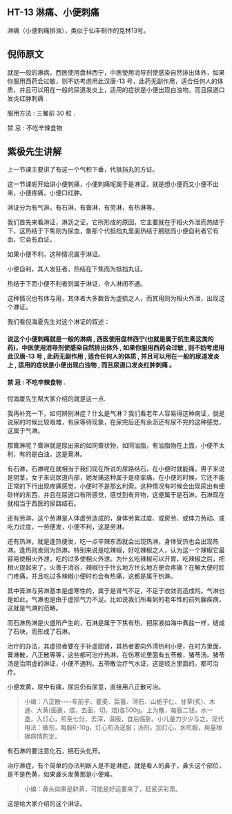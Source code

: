 ## HT-13 淋痛、小便刺痛

淋痛（小便刺痛排浊），类似于仙丰制作的克林13号。

## 倪师原文

就是一般的淋病，西医使用盘林西宁，中医使用消导剂使感染自然排出体外，如果你服用西药会过敏，则不妨考虑用此汉唐-13 号，此药无副作用，适合任何人的体质，并且可以用在一般的尿道发炎上，适用的症状是小便出现白浊物，而且尿道口发炎红肿刺痛 .

服用方法 : 三餐前 30 粒 .

禁 忌 : 不吃辛辣食物

## 紫极先生讲解

上一节课主要讲了有这一个气积下垂，代抵挡丸的方证。

这一节课呢开始讲小便刺痛，小便刺痛呢属于是淋证，就是想小便而又小便不出来，小便疼痛，小便口红肿。

淋证分为有气淋，有石淋，有膏淋，有劳淋，有热淋等。

我们首先来看淋证，淋沥之证，它所形成的原因，它主要就在于相火外泄而热结于下，这热结于下焦则为尿血，象那个代抵挡丸里面热结于膀胱而小便自利者它有血，它会有血证。

如果小便不利，这种情况属于淋证。

小便自利，其人发狂者，热结在下焦而为抵挡丸证。

热结于下而小便不利者则属于淋证，令人淋闭不通。

这种情况也有体与用，其体者大多数皆为虚损之人，而其用则为相火外泄，出现这个淋证。

我们看倪海夏先生对这个淋证的叙述：

#### 说这个小便刺痛就是一般的淋病 , 西医使用盘林西宁(也就是属于抗生素这类的药)，中医使用消导剂使感染自然排出体外 , 如果你服用西药会过敏 , 则不妨考虑用此汉唐-13 号 , 此药无副作用 , 适合任何人的体质 , 并且可以用在一般的尿道发炎上 , 适用的症状是小便出现白浊物 , 而且尿道口发炎红肿刺痛 。

#### 禁 忌 : 不吃辛辣食物 .

倪海厦先生帮大家介绍的就是这一点.

我再补充一下，如何辨别淋症？什幺是气淋？我们看老年人容易得这种病证，就是说尿的时候比较艰难，有尿等待现象，在尿完后还有余沥还有尿不完的这种感觉，这属于气淋。

那膏淋呢？膏淋就是尿出来的如同膏状物，如同油脂，有油脂物在上面，小便不太利，有的是白浊，这是膏淋。

有石淋，石淋呢在就相当于我们现在所说的尿路结石，在小便时就能痛，男子来说是阴茎，女子来说尿道内部，她发痛这种属于是痉挛痛，在小便的时候，它还不能正常的下行出现疼痛感觉，小便时不是那幺利索。这种情况有时候会出现尿出有细砂样的东西，并且在尿道口有所感觉，感觉到有异物，这便属于是石淋，石淋现在就相当于西医的尿路结石。

还有劳淋，这个劳淋是人体虚劳造成的，身体劳累过度、或房劳、或体力劳动、或吃力过度，一劳便发，小便不利，这是劳淋。

还有热淋，就是逢热便发，吃一点辛辣东西就会出现热淋，身体受热也会出现热淋。逢热则发则为热淋。特别来说是吃辣椒，好吃辣椒之人，认为这一个辣椒它最容易使相火外泄，吃的过多使相火外泄。为什幺吃辣椒可以开胃，吃辣椒之后，把相火提起来了，火善于消谷，辣椒行于什幺地方什幺地方便会疼痛？在解大便时肛门疼痛，并且吃过多辣椒小便时也会有热痛，这都是属于热淋。

其中膏淋与劳淋基本是虚寒性的，属于是肾气不足，不足于收敛而造成的。气淋也是如此，气淋也是由于虚损气力不足。比如说我们所看到的老年性的前列腺疾病，这就是气淋的范畴。

而石淋热淋是火盛所产生的，石淋是属于下焦有热，把尿液如海中煮盐一样，结成了石块，而形成了石淋。

治疗的办法，其虚损者要在于补虚固肾，其热者要向外清热利小便，在时方里面，膏淋散，八正散等等，这些都可治疗热淋，在伤寒论里面有五苓散，猪苓汤。猪苓汤是治阴虚的淋证，小便不通利。五苓散治疗气水证，这是经方里面的，都可治疗。

小便发黄，尿中有痛，尿后仍有尿意，直接用八正散可治。

> 小编：八正散----车前子、瞿麦、扁蓄、滑石、山栀子仁、甘草(炙)、木通、大黄(面裹，煨，去面，切，焙)各500g。上为散，每服二钱，水一盏，入灯心，煎至七分，去滓，温服，食后临卧。小儿量力少少与之。现代用法：散剂，每服6-10g，灯心煎汤送服；汤剂，加灯心，水煎服，用量根据病情酌定。

有石淋的要注意化石，把石头化开。

治疗淋症，有个简单的办法判断人是不是淋症，就是看人的鼻子，鼻头这个部位，是不是色黄，如果鼻头发黄那是小便难。

> 小编：鼻头如果是鲜黄，可能是好运要来了，赶紧买彩票。

这是给大家介绍的这个淋证。
